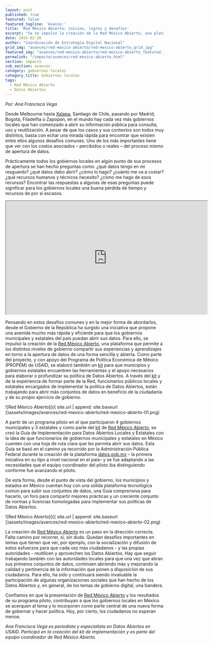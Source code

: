 ```yaml
---
layout: post
published: true
featured: false
featured_tagline: 'Avance:'
title: 'Red México Abierto: inicios, logros y desafíos'
excerpt: "Se se impulsó la creación de la Red México Abierto, una plataforma que permite a los distintos niveles de gobierno compartir sus experiencias y aprendizajes en torno a la apertura de datos de una forma sencilla y abierta."
date: 2015-02-26
author: "Coordinación de Estrategia Digital Nacional"
grid_img: "avances/red-mexico-abierto/red-mexico-abierto_grid.jpg"
featured_img: "avances/red-mexico-abierto/red-mexico-abierto_featured.jpg"
permalink: "/impacto/avances/red-mexico-abierto.html"
section: impacto
sub_section: avances
category: gobiernos-locales
category_title: Gobiernos locales
tags:
  - Red México Abierto
  - Datos Abiertos
---
```


*Por: Ana Francisca Vega*

Desde Melbourne hasta [Xalapa](http://busca.datos.gob.mx/#/instituciones/ayuntamiento-de-xalapa), Santiago de Chile, pasando por Madrid, Bogotá, Filadelfia o Zapopan, en el mundo hay cada vez más gobiernos locales que han comenzado a abrir su información pública para consulta, uso y reutilización. A pesar de que los casos y sus contextos son todos muy distintos, basta con echar una mirada rápida para encontrar que existen entre ellos algunos desafíos comunes. Uno de los más importantes tiene que ver con los costos asociados – percibidos o reales – del proceso mismo de apertura de datos.

Prácticamente todos los gobiernos locales en algún punto de sus procesos de apertura se han hecho preguntas como: ¿qué datos tengo en mi resguardo? ¿qué datos debo abrir? ¿cómo lo hago? ¿cuánto me va a costar? ¿qué recursos humanos  y técnicos necesito? ¿cómo me hago de esos recursos? Encontrar las respuestas a algunas de esas preguntas puede significar para los gobiernos locales una buena pérdida de tiempo y recursos de por sí escasos.


<iframe width="640" height="360" margin-top="60px" margin-bottom="60px" src="https://www.youtube.com/embed/S6vbBzaAUlM?rel=0&amp;controls=0&amp;showinfo=0" frameborder="40" allowfullscreen></iframe>


Pensando en estos desafíos comunes y en la mejor forma de abordarlos, desde el Gobierno de la República ha surgido una iniciativa que propone una avenida mucho más rápida y eficiente para que los gobiernos municipales y estatales del país puedan abrir sus datos. Para ello, se impulsó la creación de la [Red México Abierto](http://mxabierto.org), una plataforma que permite a los distintos niveles de gobierno compartir sus experiencias y aprendizajes en torno a la apertura de datos de una forma sencilla y abierta. Como parte del proyecto, y con apoyo del Programa de Política Económica de México (PROPEM) de USAID, se elaboró también un [kit](http://mxabierto.org/implementacion.html) para que municipios y gobiernos estatales encuentren las herramientas y el apoyo necesarios para elaborar o profundizar su política de Datos Abiertos. A través del [kit](http://mxabierto.org/implementacion.html) y de la experiencia de formar parte de la Red, funcionarios públicos locales y estatales encargados de implementar la política de Datos Abiertos, están trabajando para abrir más conjuntos de datos en beneficio de la ciudadanía y de su propio ejercicio de gobierno.

![Red México Abierto]({{ site.url | append: site.baseurl }}assets/images/avances/red-mexico-abierto/red-mexico-abierto-01.png)

A partir de un programa piloto en el que participaron 4 gobiernos municipales y 3 estatales y como parte del [kit](http://mxabierto.org/implementacion.html) de [Red México Abierto](http://mxabierto.org), se creó la Guía de Implementación para Datos Abiertos Locales y Estatales con la idea de que funcionarios de gobiernos municipales y estatales en México cuenten con una hoja de ruta clara que les permita abrir sus datos. Esta Guía se basó en el camino ya recorrido por la Administración Pública Federal durante la creación de la plataforma [datos.gob.mx](http://busca.datos.gob.mx/#/instituciones) – la primera iniciativa en su tipo a nivel nacional en el país– y se fue adaptando a las necesidades que el equipo coordinador del piloto iba distinguiendo conforme fue avanzando el piloto.

De esta forma, desde el punto de vista del gobierno, los municipios y estados en México cuentan hoy con una sólida plataforma tecnológica común para subir sus conjuntos de datos, una Guía comprensiva para hacerlo, un foro para compartir mejores prácticas y un creciente conjunto de normas y licencias homologadas para implementar sus políticas de Datos Abiertos.

![Red México Abierto]({{ site.url | append: site.baseurl }}assets/images/avances/red-mexico-abierto/red-mexico-abierto-02.png)

La creación de [Red México Abierto](http://mxabierto.org) es un paso en la dirección correcta. Falta camino por recorrer, sí, sin duda. Quedan desafíos importantes en temas que tienen que ver, por ejemplo, con la socialización y difusión de estos esfuerzos para que cada vez más ciudadanos - y las propias autoridades - reutilicen y aprovechen los Datos Abiertos. Hay que seguir trabajando también con las autoridades locales para que una vez que abran sus primeros conjuntos de datos, continúen abriendo más y  mejorando la calidad y pertinencia de la información que ponen a disposición de sus ciudadanos. Para ello, ha sido y continuará siendo invaluable la participación de algunas organizaciones sociales que han hecho de los Datos Abiertos y, en general, de los temas de gobierno digital, una bandera.

Confiamos en que la presentación de [Red México Abierto](http://mxabierto.org) y los resultados de su programa piloto, contribuyan a que los gobiernos locales en México se acerquen al tema y lo incorporen como parte central de una nueva forma de gobernar y hacer política. Hoy, por cierto, los ciudadanos no esperan menos.

*Ana Francisca Vega es periodista y especialista en Datos Abiertos en USAID. Participó en la creación del kit de implementación y es parte del equipo coordinador de Red México Abierto.*
